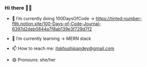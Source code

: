 ### Hi there 👋🏻

- 🔭 I’m currently doing 100DaysOfCode -> https://tinted-number-f9b.notion.site/100-Days-of-Code-Journal-6397d2deb0844a7f8ab139e3f729d7f2
- 🌱 I’m currently learning -> MERN stack
  
- 📫 How to reach me: itskhushipandey@gmail.com
  
- 😄 Pronouns: she/her
